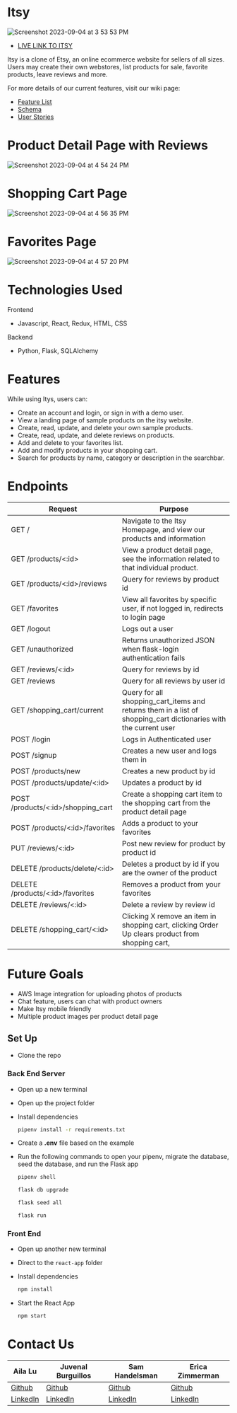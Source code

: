 # Itsy
   ![Screenshot 2023-09-04 at 3 53 53 PM](https://github.com/samhandels/Itsy/assets/123411173/2c3fd80e-989b-49b5-a242-3c522f1f9254)

- [LIVE LINK TO ITSY](https://itsy-5lnl.onrender.com/)

Itsy is a clone of Etsy, an online ecommerce website for sellers of all sizes. Users may create their own webstores, list products for sale, favorite products, leave reviews and more.

For more details of our current features, visit our wiki page:

- [Feature List](https://github.com/samhandels/Itsy/wiki/Feature_List)
- [Schema](https://github.com/samhandels/Itsy/wiki/Schema)
- [User Stories](https://github.com/samhandels/Itsy/wiki/User-Stories)

# Product Detail Page with Reviews
![Screenshot 2023-09-04 at 4 54 24 PM](https://github.com/samhandels/Itsy/assets/123411173/6b96fe8a-a0fd-4f55-ab54-1eb9a90e3806)

# Shopping Cart Page
![Screenshot 2023-09-04 at 4 56 35 PM](https://github.com/samhandels/Itsy/assets/123411173/f8739491-0814-4cab-a2c8-0676a5a680e8)

# Favorites Page
![Screenshot 2023-09-04 at 4 57 20 PM](https://github.com/samhandels/Itsy/assets/123411173/7155bd62-fd01-4b35-abb0-81a542927a13)


# Technologies Used
Frontend
- Javascript, React, Redux, HTML, CSS

Backend
- Python, Flask, SQLAlchemy


# Features
While using Itys, users can:
- Create an account and login, or sign in with a demo user.
- View a landing page of sample products on the itsy website.
- Create, read, update, and delete your own sample products.
- Create, read, update, and delete reviews on products.
- Add and delete to your favorites list.
- Add and modify products in your shopping cart.
- Search for products by name, category or description in the searchbar.

# Endpoints
| Request | Purpose |
| --- | --- |
| GET / | Navigate to the Itsy Homepage, and view our products and information |
| GET /products/<:id> | View a product detail page, see the information related to that individual product. |
| GET /products/<:id>/reviews | Query for reviews by product id |
| GET /favorites | View all favorites by specific user, if not logged in, redirects to login page |
| GET /logout | Logs out a user |
| GET /unauthorized | Returns unauthorized JSON when flask-login authentication fails |
| GET /reviews/<:id> | Query for reviews by id |
| GET /reviews | Query for all reviews by user id |
| GET /shopping_cart/current | Query for all shopping_cart_items and returns them in a list of shopping_cart dictionaries with the current user |
| POST /login | Logs in Authenticated user |
| POST /signup | Creates a new user and logs them in |
| POST /products/new | Creates a new product by id |
| POST /products/update/<:id> | Updates a product by id |
| POST /products/<:id>/shopping_cart | Create a shopping cart item to the shopping cart from the product detail page |
| POST /products/<:id>/favorites | Adds a product to your favorites |
| PUT /reviews/<:id> | Post new review for product by product id |
| DELETE /products/delete/<:id> | Deletes a product by id if you are the owner of the product |
| DELETE /products/<:id>/favorites | Removes a product from your favorites |
| DELETE /reviews/<:id> | Delete a review by review id |
| DELETE /shopping_cart/<:id> | Clicking X remove an item in shopping cart, clicking Order Up clears product from shopping cart, |


# Future Goals
- AWS Image integration for uploading photos of products
- Chat feature, users can chat with product owners
- Make Itsy mobile friendly
- Multiple product images per product detail page

## Set Up

- Clone the repo

### Back End Server

- Open up a new terminal

- Open up the project folder

- Install dependencies

  ```bash
  pipenv install -r requirements.txt
  ```

- Create a **.env** file based on the example

- Run the following commands to open your pipenv, migrate the database, seed the database, and run the Flask app

  ```bash
  pipenv shell
  ```

  ```bash
  flask db upgrade
  ```

  ```bash
  flask seed all
  ```

  ```bash
  flask run
  ```

### Front End

- Open up another new terminal

- Direct to the <code>react-app</code> folder

- Install dependencies

  ```bash
  npm install
  ```

- Start the React App

  ```bash
  npm start
  ```

# Contact Us
| Aila Lu | Juvenal Burguillos | Sam Handelsman | Erica Zimmerman |
| --- | --- | --- | --- |
| [Github](https://github.com/AilaLu) | [Github](https://github.com/juvie3) | [Github](https://github.com/samhandels) | [Github](https://github.com/ez111640) |
| [LinkedIn](https://www.linkedin.com/in/ailalutw/) | [LinkedIn](https://www.linkedin.com/in/juvenal-burguillos-b550041ba/) | [LinkedIn](https://www.linkedin.com/in/sam-handelsman/) | [LinkedIn](https://www.linkedin.com/in/erica-zimmerman-15168a28a/) |

